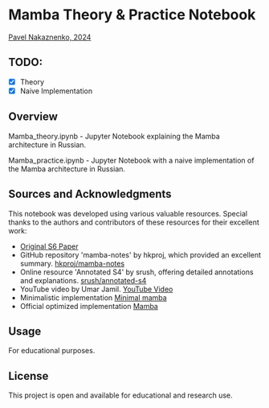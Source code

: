 # Mamba Theory & Practice Notebook
[Pavel Nakaznenko, 2024](https://www.linkedin.com/in/pavel-nakaznenko-060b6842/)

## TODO:
- [x] Theory
- [x] Naive Implementation

## Overview
Mamba_theory.ipynb - Jupyter Notebook explaining the Mamba architecture in Russian.

Mamba_practice.ipynb - Jupyter Notebook with a naive implementation of the Mamba architecture in Russian.

## Sources and Acknowledgments
This notebook was developed using various valuable resources. Special thanks to the authors and contributors of these resources for their excellent work:
- [Original S6 Paper](https://arxiv.org/abs/2312.00752)
- GitHub repository 'mamba-notes' by hkproj, which provided an excellent summary. [hkproj/mamba-notes](https://github.com/hkproj/mamba-notes)
- Online resource 'Annotated S4' by srush, offering detailed annotations and explanations. [srush/annotated-s4](https://srush.github.io/annotated-s4/)
- YouTube video by Umar Jamil. [YouTube Video](https://www.youtube.com/watch?v=8Q_tqwpTpVU)
- Minimalistic implementation [Minimal mamba](https://github.com/johnma2006/mamba-minimal)
- Official optimized implementation [Mamba](https://github.com/state-spaces/mamba)

## Usage
For educational purposes.

## License
This project is open and available for educational and research use.
